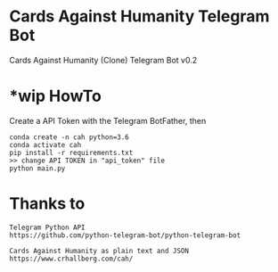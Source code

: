 # Cards Against Humanity Telegram Bot
Cards Against Humanity (Clone) Telegram Bot v0.2

# *wip HowTo
Create a API Token with the Telegram BotFather, then

    conda create -n cah python=3.6
    conda activate cah
    pip install -r requirements.txt
    >> change API TOKEN in "api_token" file
    python main.py
    
    
# Thanks to
    
    Telegram Python API
    https://github.com/python-telegram-bot/python-telegram-bot
    
    Cards Against Humanity as plain text and JSON
    https://www.crhallberg.com/cah/    